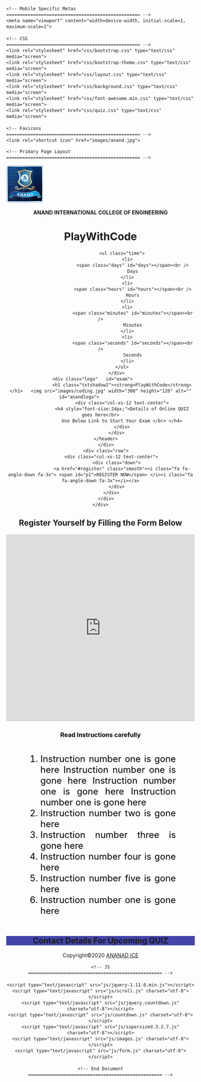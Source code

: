 <!DOCTYPE html>
<html lang="en">
<head>
	<meta charset="utf-8">
	<title>ANAND - Online quiz contest</title>
    <meta name="viewport" content="width=device-width, initial-scale=1.0">
	<meta name="keywords" content="some keywords that best describe your business">
	<meta name="description" content="a short description of your company">
	<meta name="author" content="SRPACDY">

	<!-- Mobile Specific Metas
	================================================== -->
	<meta name="viewport" content="width=device-width, initial-scale=1, maximum-scale=1">

	<!-- CSS
	================================================== -->
	<link rel="stylesheet" href="css/bootstrap.css" type="text/css" media="screen">
	<link rel="stylesheet" href="css/bootstrap-theme.css" type="text/css" media="screen">
	<link rel="stylesheet" href="css/layout.css" type="text/css" media="screen">
	<link rel="stylesheet" href="css/background.css" type="text/css" media="screen">
	<link rel="stylesheet" href="css/font-awesome.min.css" type="text/css" media="screen">
	<link rel="stylesheet" href="css/quiz.css" type="text/css" media="screen">
	
	<!-- Favicons
	================================================== -->
	<link rel="shortcut icon" href="images/anand.jpg">

</head>
<body>

	<!-- Primary Page Layout
	================================================== -->

<div class="header bg">
	<div class="container">	 <img src="images/anand_logo.png" width="100" height="100" alt="" id="anandlogo">
		<div class="row">
			<header class="col-xs-12 text-center">
				<p class="txtshadow" ><strong>ANAND INTERNATIONAL COLLEGE OF ENGINEERING</strong></p>
				<div class="logo"   id="main_head">					
					<h1 class="txtshadow2"><strong>PlayWithCode</strong></h1>
					
					<ul class="time">
						<li>
							<span class="days" id="days"></span><br />
							Days
						</li>
						<li>
							<span class="hours" id="hours"></span><br />
							Hours
						</li>
						<li>
							<span class="minutes" id="minutes"></span><br />
							Minutes
						</li>
						<li>
							<span class="seconds" id="seconds"></span><br />
							Seconds
						</li>
					</ul>
				</div>
				<div class="logo"   id="exam">					
					<h1 class="txtshadow2"><strong>PlayWithCode</strong></h1>	<img src="images/coding.jpg" width="300" height="120" alt="" id="anandlogo">				
					<div class="col-xs-12 text-center">
					<h4 style="font-size:24px;">Details of Online QUIZ goes here</br>
					Use Below Link to Start Your Exam </br> </h4>
					</div>
				</div>
		</header>
		</div>
		<div class="row">
			<div class="col-xs-12 text-center">
				<div class="down">
					<a href="#register" class="smooth"><i class="fa fa-angle-down fa-3x"> <span id="p1">REGISTER NOW</span> </i><i class="fa fa-angle-down fa-3x"></i></a>
				</div>
			</div>
		</div>
	</div>
</div>
<div class="about" id="register">
	<div class="container">
		<div class="row">
			<div class="col-xs-10 text-center" id="about">
				<div class="about-content">
					<h2>Register Yourself by Filling the Form Below</h2>
					<iframe src="https://docs.google.com/forms/d/e/1FAIpQLSfRykQdUI-oyoo6-ZVdNNaJH1koVHP8IeMLxnnhSRTtLWczAg/viewform?embedded=true" width="100%" height="500px" frameborder="0" marginheight="0" marginwidth="0">Loading…</iframe>
				</div>				
			</div>
			<div class="col-xs-10 text-center" style="color:black;" id="instruct">
				<div class="about-content">					
						<h3><strong>Read Instructions carefully</Strong></h3>
					<div style="display: inline-block; text-align:justify; font-size:24px; width:80%">
						<ol>
						<li>Instruction number one  is gone here Instruction number one  is gone here Instruction number one  is gone here Instruction number one  is gone here</li>
						<li>Instruction number two  is gone here</li>
						<li>Instruction number three  is gone here</li>
						<li>Instruction number four  is gone here</li>
						<li>Instruction number five  is gone here</li>
						<li>Instruction number one  is gone here</li>
						</ol>
					</div>
				</div>				
			</div>
		</div>
	</div>
</div>

<div class="social" style="background-color:#4444AA;">
	<div class="container">
		<div class="row">
			<div class="col-xs-12 text-center">
				<div class="social-content">
					<h2>Contact Details For Upcoming QUIZ</h2>
					<div class="socmed">
						<a href="https://creativemarket.com/SRPACDY" target="_blank"><i class="fa fa-twitter fa-2x"></i></a>
						<a href="https://creativemarket.com/SRPACDY" target="_blank"><i class="fa fa-facebook fa-2x"></i></a>
						<a href="https://creativemarket.com/SRPACDY" target="_blank"><i class="fa fa-instagram fa-2x"></i></a>
						<a href="https://creativemarket.com/SRPACDY" target="_blank"><i class="fa fa-vimeo-square fa-2x"></i></a>
						<a href="https://creativemarket.com/SRPACDY" target="_blank"><i class="fa fa-tumblr fa-2x"></i></a>
						<a href="https://creativemarket.com/SRPACDY" target="_blank"><i class="fa fa-pinterest fa-2x"></i></a>	
						<a href="https://creativemarket.com/SRPACDY" target="_blank"><i class="fa fa-flickr fa-2x"></i></a>
					</div>					
				</div>				
			</div>
		</div>
	</div>
</div>
<div class="footer">
	<div class="container">
		<div class="row">
			<div class="col-md-12 text-center">				
				<div class="copy">Copyright&copy;2020 <a href="http://anandice.ac.in/" target="_blank">ANANAD ICE</a></div>
			</div>			
		</div>
	</div>
</div>



	<!-- JS
	================================================== -->
	
	<script type="text/javascript" src="js/jquery-1.11.0.min.js"></script>
	<script type="text/javascript" src="js/scroll.js" charset="utf-8"></script>
	<script type="text/javascript" src="js/jquery.countdown.js" charset="utf-8"></script>
	<script type="text/javascript" src="js/countdown.js" charset="utf-8"></script>
	<script type="text/javascript" src="js/supersized.3.2.7.js" charset="utf-8"></script>
	<script type="text/javascript" src="js/images.js" charset="utf-8"></script>
	<script type="text/javascript" src="js/form.js" charset="utf-8"></script>

	<!-- End Document
	================================================== -->

</body>
</html>
